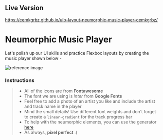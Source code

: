 ## Live Version

https://cemkgrbz.github.io/uib-layout-neumorphic-music-player-cemkgrbz/
 
# Neumorphic Music Player

Let's polish up our UI skills and practice Flexbox layouts by creating the music player shown below -

![reference image](assets/reference-image.png)

### Instructions

> - All of the icons are from **Fontawesome**
> - The font we are using is _Inter_ from **Google Fonts**
> - Feel free to add a photo of an artist you like and include the artist and track name in the player
> - Mind the small details! Use different font weights and don't forget to create a `linear-gradient` for the track progress bar
> - To help with the neumorphic elements, you can use the generator [here](https://neumorphism.io/#e0e0e0)
> - As always, **pixel perfect** :)
